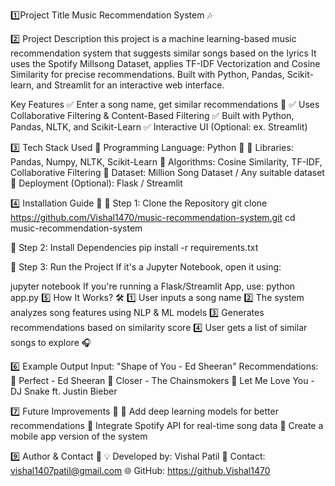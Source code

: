 1️⃣Project Title Music Recommendation System 🎶

2️⃣ Project Description this project is a machine learning-based music recommendation system that suggests similar songs based on the lyrics It uses the Spotify Millsong Dataset, applies TF-IDF Vectorization and Cosine Similarity for precise recommendations. Built with Python, Pandas, Scikit-learn, and Streamlit for an interactive web interface.

Key Features ✅ Enter a song name, get similar recommendations 🎼 ✅ Uses Collaborative Filtering & Content-Based Filtering ✅ Built with Python, Pandas, NLTK, and Scikit-Learn ✅ Interactive UI (Optional: ex. Streamlit)

3️⃣ Tech Stack Used 📌 Programming Language: Python 🐍 📌 Libraries: Pandas, Numpy, NLTK, Scikit-Learn 📌 Algorithms: Cosine Similarity, TF-IDF, Collaborative Filtering 📌 Dataset: Million Song Dataset / Any suitable dataset 📌 Deployment (Optional): Flask / Streamlit

4️⃣ Installation Guide 🚀 🔹 Step 1: Clone the Repository git clone https://github.com/Vishal1470/music-recommendation-system.git cd music-recommendation-system

🔹 Step 2: Install Dependencies pip install -r requirements.txt

🔹 Step 3: Run the Project If it's a Jupyter Notebook, open it using:

jupyter notebook If you're running a Flask/Streamlit App, use:
python app.py
5️⃣ How It Works? 🛠️ 1️⃣ User inputs a song name 2️⃣ The system analyzes song features using NLP & ML models 3️⃣ Generates recommendations based on similarity score 4️⃣ User gets a list of similar songs to explore 🎧

6️⃣ Example Output Input: "Shape of You - Ed Sheeran" Recommendations: 🎵 Perfect - Ed Sheeran 🎵 Closer - The Chainsmokers 🎵 Let Me Love You - DJ Snake ft. Justin Bieber

7️⃣ Future Improvements 🚀 🔹 Add deep learning models for better recommendations 🔹 Integrate Spotify API for real-time song data 🔹 Create a mobile app version of the system

9️⃣ Author & Contact 📩 💡 Developed by: Vishal Patil 📧 Contact: vishal1407patil@gmail.com 🌐 GitHub: https://github.Vishal1470
